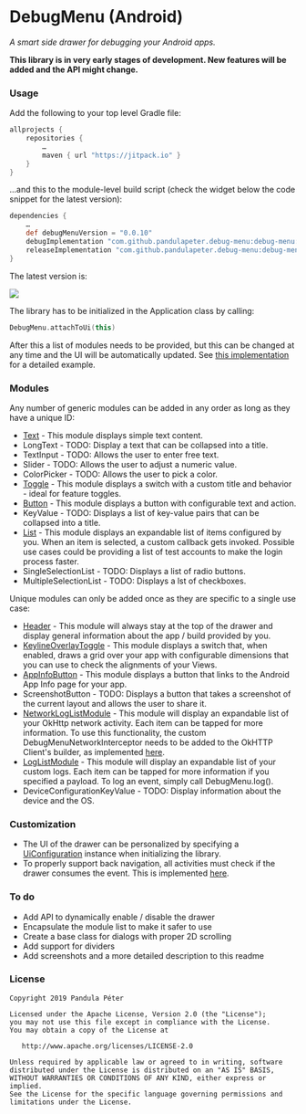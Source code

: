 # DebugMenu (Android)
*A smart side drawer for debugging your Android apps.*

**This library is in very early stages of development. New features will be added and the API might change.**

### Usage
Add the following to your top level Gradle file:

```groovy
allprojects {
    repositories {
        …
        maven { url "https://jitpack.io" }
    }
}
```

...and this to the module-level build script (check the widget below the code snippet for the latest version):

```groovy
dependencies {
    …
    def debugMenuVersion = "0.0.10"
    debugImplementation "com.github.pandulapeter.debug-menu:debug-menu:$debugMenuVersion"
    releaseImplementation "com.github.pandulapeter.debug-menu:debug-menu-noop:$debugMenuVersion"
}
```

The latest version is:


[![](https://jitpack.io/v/pandulapeter/debug-menu.svg)](https://jitpack.io/#pandulapeter/debug-menu)

The library has to be initialized in the Application class by calling:

```kotlin
DebugMenu.attachToUi(this)
```

After this a list of modules needs to be provided, but this can be changed at any time and the UI will be automatically updated. See [this implementation](https://github.com/pandulapeter/debug-menu/blob/master/example/src/main/java/com/pandulapeter/debugMenuExample/DebugMenuExampleApplication.kt) for a detailed example.

### Modules
Any number of generic modules can be added in any order as long as they have a unique ID:
* [Text](https://github.com/pandulapeter/debug-menu/blob/master/debug-menu-core/src/main/java/com/pandulapeter/debugMenuCore/configuration/modules/TextModule.kt) - This module displays simple text content.
* LongText - TODO: Display a text that can be collapsed into a title.
* TextInput - TODO: Allows the user to enter free text.
* Slider - TODO: Allows the user to adjust a numeric value.
* ColorPicker - TODO: Allows the user to pick a color.
* [Toggle](https://github.com/pandulapeter/debug-menu/blob/master/debug-menu-core/src/main/java/com/pandulapeter/debugMenuCore/configuration/modules/ToggleModule.kt) - This module displays a switch with a custom title and behavior - ideal for feature toggles.
* [Button](https://github.com/pandulapeter/debug-menu/blob/master/debug-menu-core/src/main/java/com/pandulapeter/debugMenuCore/configuration/modules/ButtonModule.kt) - This module displays a button with configurable text and action.
* KeyValue - TODO: Displays a list of key-value pairs that can be collapsed into a title.
* [List](https://github.com/pandulapeter/debug-menu/blob/master/debug-menu-core/src/main/java/com/pandulapeter/debugMenuCore/configuration/modules/ListModule.kt) - This module displays an expandable list of items configured by you. When an item is selected, a custom callback gets invoked. Possible use cases could be providing a list of test accounts to make the login process faster.
* SingleSelectionList - TODO: Displays a list of radio buttons.
* MultipleSelectionList - TODO: Displays a lst of checkboxes.


Unique modules can only be added once as they are specific to a single use case:
* [Header](https://github.com/pandulapeter/debug-menu/blob/master/debug-menu-core/src/main/java/com/pandulapeter/debugMenuCore/configuration/modules/HeaderModule.kt) - This module will always stay at the top of the drawer and display general information about the app / build provided by you.
* [KeylineOverlayToggle](https://github.com/pandulapeter/debug-menu/blob/master/debug-menu-core/src/main/java/com/pandulapeter/debugMenuCore/configuration/modules/KeylineOverlayToggleModule.kt) - This module displays a switch that, when enabled, draws a grid over your app with configurable dimensions that you can use to check the alignments of your Views.
* [AppInfoButton](https://github.com/pandulapeter/debug-menu/blob/master/debug-menu-core/src/main/java/com/pandulapeter/debugMenuCore/configuration/modules/AppInfoButtonModule.kt) - This module displays a button that links to the Android App Info page for your app.
* ScreenshotButton - TODO: Displays a button that takes a screenshot of the current layout and allows the user to share it.
* [NetworkLogListModule](https://github.com/pandulapeter/debug-menu/blob/master/debug-menu-core/src/main/java/com/pandulapeter/debugMenuCore/configuration/modules/NetworkLogListModule.kt) - This module will display an expandable list of your OkHttp network activity. Each item can be tapped for more information. To use this functionality, the custom DebugMenuNetworkInterceptor needs to be added to the OkHTTP Client's builder, as implemented [here](https://github.com/pandulapeter/debug-menu/blob/master/example/src/main/java/com/pandulapeter/debugMenuExample/networking/NetworkingManager.kt).
* [LogListModule](https://github.com/pandulapeter/debug-menu/blob/master/debug-menu-core/src/main/java/com/pandulapeter/debugMenuCore/configuration/modules/LogListModule.kt) - This module will display an expandable list of your custom logs. Each item can be tapped for more information if you specified a payload. To log an event, simply call DebugMenu.log().
* DeviceConfigurationKeyValue - TODO: Display information about the device and the OS.

### Customization
* The UI of the drawer can be personalized by specifying a [UiConfiguration](https://github.com/pandulapeter/debug-menu/blob/master/debug-menu-core/src/main/java/com/pandulapeter/debugMenuCore/configuration/UiConfiguration.kt) instance when initializing the library.
* To properly support back navigation, all activities must check if the drawer consumes the event. This is implemented [here](https://github.com/pandulapeter/debug-menu/blob/master/example/src/main/java/com/pandulapeter/debugMenuExample/screens/MainActivity.kt).

### To do
* Add API to dynamically enable / disable the drawer
* Encapsulate the module list to make it safer to use
* Create a base class for dialogs with proper 2D scrolling
* Add support for dividers
* Add screenshots and a more detailed description to this readme

### License
```
Copyright 2019 Pandula Péter

Licensed under the Apache License, Version 2.0 (the "License");
you may not use this file except in compliance with the License.
You may obtain a copy of the License at

   http://www.apache.org/licenses/LICENSE-2.0

Unless required by applicable law or agreed to in writing, software
distributed under the License is distributed on an "AS IS" BASIS,
WITHOUT WARRANTIES OR CONDITIONS OF ANY KIND, either express or implied.
See the License for the specific language governing permissions and
limitations under the License.
```